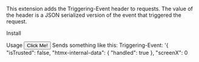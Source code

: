 This extension adds the Triggering-Event header to requests. The value of the header is a JSON serialized version of the event that triggered the request.

Install
<script src="https://unpkg.com/htmx.org/dist/ext/event-header.js"></script>

Usage
<button hx-ext="event-header">
   Click Me!
</button>
Sends something like this:
Triggering-Event: '{ "isTrusted": false, "htmx-internal-data": { "handled": true }, "screenX": 0
